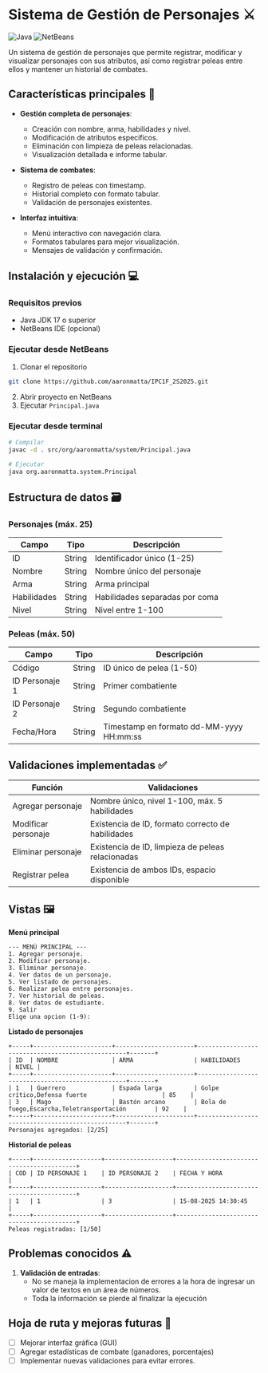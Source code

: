 # Sistema de Gestión de Personajes ⚔️

![Java](https://img.shields.io/badge/Java-24%2B-blue?logo=java)
![NetBeans](https://img.shields.io/badge/NetBeans-Compatible-orange?logo=apache-netbeans-ide)

Un sistema de gestión de personajes que permite registrar, modificar y visualizar personajes con sus atributos, así como registrar peleas entre ellos y mantener un historial de combates.

## Características principales 🚀

- **Gestión completa de personajes**:
  - Creación con nombre, arma, habilidades y nivel.
  - Modificación de atributos específicos.
  - Eliminación con limpieza de peleas relacionadas.
  - Visualización detallada e informe tabular.

- **Sistema de combates**:
  - Registro de peleas con timestamp.
  - Historial completo con formato tabular.
  - Validación de personajes existentes.

- **Interfaz intuitiva**:
  - Menú interactivo con navegación clara.
  - Formatos tabulares para mejor visualización.
  - Mensajes de validación y confirmación.

## Instalación y ejecución 💻

### Requisitos previos
- Java JDK 17 o superior
- NetBeans IDE (opcional)

### Ejecutar desde NetBeans
1. Clonar el repositorio
```bash
git clone https://github.com/aaronmatta/IPC1F_2S2025.git
```
2. Abrir proyecto en NetBeans
3. Ejecutar `Principal.java`

### Ejecutar desde terminal
```bash
# Compilar
javac -d . src/org/aaronmatta/system/Principal.java

# Ejecutar
java org.aaronmatta.system.Principal
```

## Estructura de datos 🗃️

### Personajes (máx. 25)
| Campo       | Tipo     | Descripción                     |
|-------------|----------|---------------------------------|
| ID          | String   | Identificador único (1-25)      |
| Nombre      | String   | Nombre único del personaje      |
| Arma        | String   | Arma principal                  |
| Habilidades | String   | Habilidades separadas por coma  |
| Nivel       | String   | Nivel entre 1-100               |

### Peleas (máx. 50)
| Campo          | Tipo     | Descripción                     |
|----------------|----------|---------------------------------|
| Código         | String   | ID único de pelea (1-50)        |
| ID Personaje 1 | String   | Primer combatiente              |
| ID Personaje 2 | String   | Segundo combatiente             |
| Fecha/Hora     | String   | Timestamp en formato dd-MM-yyyy HH:mm:ss |

## Validaciones implementadas ✅

| Función               | Validaciones                                      |
|-----------------------|--------------------------------------------------|
| Agregar personaje     | Nombre único, nivel 1-100, máx. 5 habilidades    |
| Modificar personaje   | Existencia de ID, formato correcto de habilidades|
| Eliminar personaje    | Existencia de ID, limpieza de peleas relacionadas|
| Registrar pelea       | Existencia de ambos IDs, espacio disponible      |

## Vistas 🖼️

**Menú principal**  
```plaintext
--- MENÚ PRINCIPAL ---
1. Agregar personaje.
2. Modificar personaje.
3. Eliminar personaje.
4. Ver datos de un personaje.
5. Ver listado de personajes.
6. Realizar pelea entre personajes.
7. Ver historial de peleas.
8. Ver datos de estudiante.
9. Salir
Elige una opcion (1-9): 
```

**Listado de personajes**  
```plaintext
+-----+----------------------+----------------------+--------------------------------------------------+-------+
| ID  | NOMBRE               | ARMA                 | HABILIDADES                                      | NIVEL |
+-----+----------------------+----------------------+--------------------------------------------------+-------+
| 1   | Guerrero             | Espada larga         | Golpe crítico,Defensa fuerte                     | 85    |
| 3   | Mago                 | Bastón arcano        | Bola de fuego,Escarcha,Teletransportación        | 92    |
+-----+----------------------+----------------------+--------------------------------------------------+-------+
Personajes agregados: [2/25]
```

**Historial de peleas**  
```plaintext
+-----+-------------------+-------------------+------------------------------------------+
| COD | ID PERSONAJE 1    | ID PERSONAJE 2    | FECHA Y HORA                             |
+-----+-------------------+-------------------+------------------------------------------+
| 1   | 1                 | 3                 | 15-08-2025 14:30:45                      |
+-----+-------------------+-------------------+------------------------------------------+
Peleas registradas: [1/50]
```

## Problemas conocidos ⚠️

1. **Validación de entradas**:
   - No se maneja la implementacion de errores a la hora de ingresar un valor de textos en un área de números.
   - Toda la información se pierde al finalizar la ejecución

## Hoja de ruta y mejoras futuras 🚧

- [ ] Mejorar interfaz gráfica (GUI)
- [ ] Agregar estadísticas de combate (ganadores, porcentajes)
- [ ] Implementar nuevas validaciones para evitar errores.

